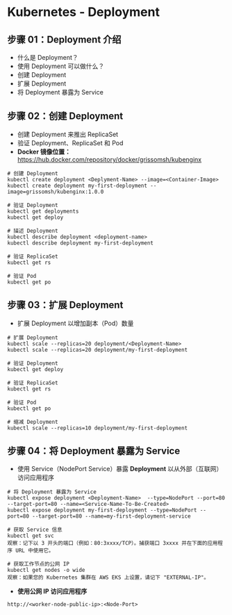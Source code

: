 # Kubernetes - Deployment

## 步骤 01：Deployment 介绍
- 什么是 Deployment？
- 使用 Deployment 可以做什么？
- 创建 Deployment
- 扩展 Deployment
- 将 Deployment 暴露为 Service

## 步骤 02：创建 Deployment
- 创建 Deployment 来推出 ReplicaSet
- 验证 Deployment、ReplicaSet 和 Pod
- **Docker 镜像位置：** https://hub.docker.com/repository/docker/grissomsh/kubenginx
```
# 创建 Deployment
kubectl create deployment <Deplyment-Name> --image=<Container-Image>
kubectl create deployment my-first-deployment --image=grissomsh/kubenginx:1.0.0 

# 验证 Deployment
kubectl get deployments
kubectl get deploy 

# 描述 Deployment
kubectl describe deployment <deployment-name>
kubectl describe deployment my-first-deployment

# 验证 ReplicaSet
kubectl get rs

# 验证 Pod
kubectl get po
```
## 步骤 03：扩展 Deployment
- 扩展 Deployment 以增加副本（Pod）数量
```
# 扩展 Deployment
kubectl scale --replicas=20 deployment/<Deployment-Name>
kubectl scale --replicas=20 deployment/my-first-deployment 

# 验证 Deployment
kubectl get deploy

# 验证 ReplicaSet
kubectl get rs

# 验证 Pod
kubectl get po

# 缩减 Deployment
kubectl scale --replicas=10 deployment/my-first-deployment 
```

## 步骤 04：将 Deployment 暴露为 Service
- 使用 Service（NodePort Service）暴露 **Deployment** 以从外部（互联网）访问应用程序
```
# 将 Deployment 暴露为 Service
kubectl expose deployment <Deployment-Name>  --type=NodePort --port=80 --target-port=80 --name=<Service-Name-To-Be-Created>
kubectl expose deployment my-first-deployment --type=NodePort --port=80 --target-port=80 --name=my-first-deployment-service

# 获取 Service 信息
kubectl get svc
观察：记下以 3 开头的端口（例如：80:3xxxx/TCP）。捕获端口 3xxxx 并在下面的应用程序 URL 中使用它。

# 获取工作节点的公网 IP
kubectl get nodes -o wide
观察：如果您的 Kubernetes 集群在 AWS EKS 上设置，请记下 "EXTERNAL-IP"。
```
- **使用公网 IP 访问应用程序**
```
http://<worker-node-public-ip>:<Node-Port>
```